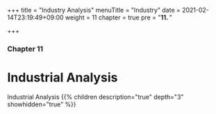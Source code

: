 +++
title = "Industry Analysis"
menuTitle = "Industry"
date = 2021-02-14T23:19:49+09:00
weight = 11
chapter = true
pre = "<b>11. </b>"


+++

### Chapter 11

# Industrial Analysis

Industrial Analysis
{{% children description="true" depth="3" showhidden="true" %}}
